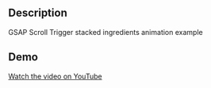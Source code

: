 ## Description
GSAP Scroll Trigger stacked ingredients animation example

## Demo
[Watch the video on YouTube](https://www.youtube.com/watch?v=X1KRlJQ8VKk)

